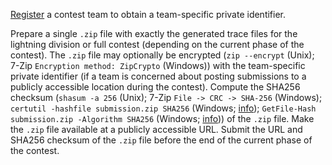 [Register](/register.html) a contest team to obtain a team-specific private
identifier.

Prepare a single `.zip` file with exactly the generated trace files for the
lightning division or full contest (depending on the current phase of the
contest).  The `.zip` file may optionally be encrypted (`zip --encrypt` (Unix);
7-Zip `Encryption method: ZipCrypto` (Windows)) with the team-specific private
identifier (if a team is concerned about posting submissions to a publicly
accessible location during the contest).  Compute the SHA256 checksum (`shasum
-a 256` (Unix); 7-Zip `File -> CRC -> SHA-256` (Windows); `certutil -hashfile
submission.zip SHA256` (Windows;
[info](https://docs.microsoft.com/en-us/windows-server/administration/windows-commands/certutil#BKMK_hashfile));
`GetFile-Hash submission.zip -Algorithm SHA256` (Windows;
[info](https://docs.microsoft.com/en-us/powershell/module/microsoft.powershell.utility/get-filehash?view=powershell-6)))
of the `.zip` file.  Make the `.zip` file available at a publicly accessible
URL.  Submit the URL and SHA256 checksum of the `.zip` file before the end of
the current phase of the contest.
